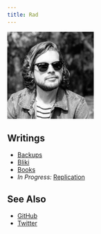 ```yaml
---
title: Rad
---
```


<img src="pic.jpg" width="200" height="200">

## Writings

- [Backups](backups)
- [Bliki](bliki)
- [Books](books)
- <em>In Progress:</em> [Replication](replication)

## See Also

- [GitHub](https://github.com/rads)
- [Twitter](https://twitter.com/radfordsmith)
